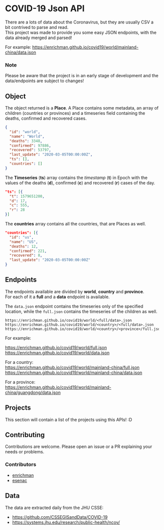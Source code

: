 # COVID-19 Json API

There are a lots of data about the Coronavirus, but they are usually CSV a bit contrived to parse and read.  
This project was made to provide you some easy JSON endpoints, with the data already merged and parsed!

For example: https://enrichman.github.io/covid19/world/mainland-china/data.json

### Note

Please be aware that the project is in an early stage of development and the data/endpoints are subject to changes!

## Object

The object returned is a **Place**. A Place contains some metadata, an array of children (countries or provinces) and a timeseries field containing the deaths, confirmed and recovered cases.

```json
{
  "id": "world",
  "name": "World",
  "deaths": 3348,
  "confirmed": 97886,
  "recovered": 53797,
  "last_update": "2020-03-05T00:00:00Z",
  "ts": [],
  "countries": []
}
```

The **Timeseries** (**ts**) array contains the _timestamp_ (**t**) in Epoch with the values of the deaths (**d**), confirmed (**c**) and recovered (**r**) cases of the day.
```json
"ts": [{
  "t": 1579651200,
  "d": 17,
  "c": 555,
  "r": 28
}]
```
The **countries** array contains all the countries, that are Places as well.
```json
"countries": [{
  "id": "us",
  "name": "US",
  "deaths": 12,
  "confirmed": 221,
  "recovered": 8,
  "last_update": "2020-03-05T00:00:00Z"
}
```

## Endpoints

The endpoints available are divided by **world**, **country** and **province**.  
For each of it a **full** and a **data** endpoint is available.

The `data.json` endpoint contains the timeseries only of the specified location, while the `full.json` contains the timeseries of the children as well.

```
https://enrichman.github.io/covid19/world/<full/data>.json
https://enrichman.github.io/covid19/world/<country>/<full/data>.json
https://enrichman.github.io/covid19/world/<country>/<province>/full.json
```

For example:

https://enrichman.github.io/covid19/world/full.json  
https://enrichman.github.io/covid19/world/data.json

For a country:  
https://enrichman.github.io/covid19/world/mainland-china/full.json  
https://enrichman.github.io/covid19/world/mainland-china/data.json

For a province:  
https://enrichman.github.io/covid19/world/mainland-china/guangdong/data.json


## Projects

This section will contain a list of the projects using this APIs! :D

## Contributing

Contributions are welcome. Please open an issue or a PR explaining your needs or problems.

### Contributors

- [enrichman](https://github.com/enrichman)
- [esenac](https://github.com/esenac)

## Data

The data are extracted daily from the JHU CSSE:

 - https://github.com/CSSEGISandData/COVID-19  
 - https://systems.jhu.edu/research/public-health/ncov/


